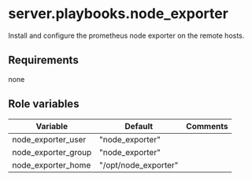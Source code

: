 # server.playbooks.node_exporter
Install and configure the prometheus node exporter on the remote hosts.

## Requirements
none

## Role variables
| Variable            | Default              | Comments |
|---------------------|----------------------|----------|
| node_exporter_user  | "node_exporter"      |          |
| node_exporter_group | "node_exporter"      |          |
| node_exporter_home  | "/opt/node_exporter" |          |
